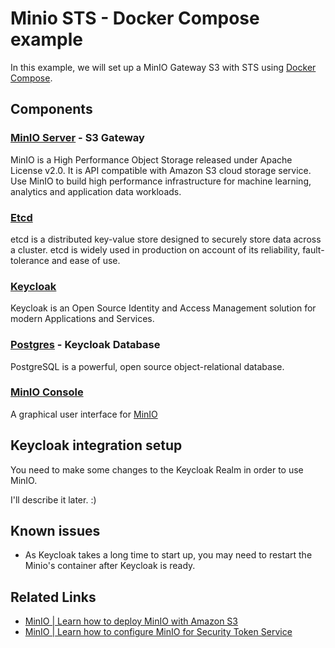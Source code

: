 # Minio STS - Docker Compose example

In this example, we will set up a MinIO Gateway S3 with STS using [Docker Compose](https://docs.docker.com/compose/).

## Components

### [MinIO Server](https://min.io/) - S3 Gateway

MinIO is a High Performance Object Storage released under Apache License v2.0. It is API compatible with Amazon S3 cloud storage service. Use MinIO to build high performance infrastructure for machine learning, analytics and application data workloads.

### [Etcd](https://coreos.com/etcd/) 

etcd is a distributed key-value store designed to securely store data across a cluster. etcd is widely used in production on account of its reliability, fault-tolerance and ease of use.

### [Keycloak](https://www.keycloak.org/)

Keycloak is an Open Source Identity and Access Management solution for modern Applications and Services.

### [Postgres](https://www.postgresql.org/) - Keycloak Database

PostgreSQL is a powerful, open source object-relational database.

### [MinIO Console](https://github.com/minio/console)

A graphical user interface for [MinIO](https://github.com/minio/minio)

## Keycloak integration setup

You need to make some changes to the Keycloak Realm in order to use MinIO.

I'll describe it later. :)

## Known issues

- As Keycloak takes a long time to start up, you may need to restart the Minio's container after Keycloak is ready.

## Related Links

- [MinIO | Learn how to deploy MinIO with Amazon S3](https://docs.min.io/docs/minio-gateway-for-s3.html)
- [MinIO | Learn how to configure MinIO for Security Token Service](https://docs.min.io/docs/minio-sts-quickstart-guide.html)